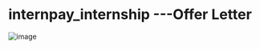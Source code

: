 # internpay_internship ---Offer Letter


![image](https://github.com/mbhanusagar/internpay_internship/assets/129082047/11194868-ca74-4e5c-806f-3dae60a73c51)
